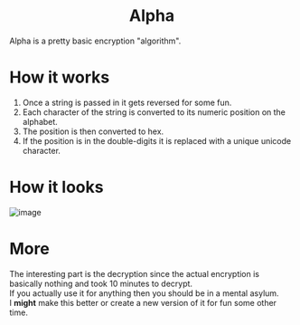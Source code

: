 <h1 align="center">Alpha</h1>

Alpha is a pretty basic encryption "algorithm".

# How it works
1. Once a string is passed in it gets reversed for some fun.
2. Each character of the string is converted to its numeric position on the alphabet.
3. The position is then converted to hex.
4. If the position is in the double-digits it is replaced with a unique unicode character.

# How it looks
![image](https://github.com/ethaanol/alpha/assets/142350050/c24665c4-eb7d-4adf-b424-6f46f5fc9587)

# More
The interesting part is the decryption since the actual encryption is basically nothing and took 10 minutes to decrypt. <br>
If you actually use it for anything then you should be in a mental asylum. <br>
I **might** make this better or create a new version of it for fun some other time.

